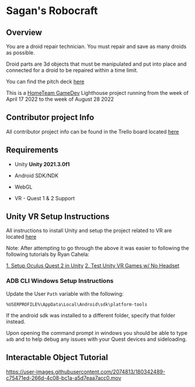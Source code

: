 # Sagan's Robocraft

## Overview

You are a droid repair technician. You must repair and save as many droids as possible.

Droid parts are 3d objects that must be manipulated and put into place and connected for a droid to be repaired within a time limit.

You can find the pitch deck [here](https://docs.google.com/presentation/d/1ZCaA-ro7kMCAXYMbedW2gRCREFg5LVojoRXl9CYmY5A/edit?usp=sharing)

This is a [HomeTeam GameDev](https://hometeamgamedev.com/) Lighthouse project running from the week of April 17 2022 to the week of August 28 2022

## Contributor project Info

All contributor project info can be found in the Trello board located [here](https://trello.com/b/ChHHZpQe/sagans-robocraft)

## Requirements

- Unity **Unity 2021.3.0f1**

- Android SDK/NDK

- WebGL

- VR - Quest 1 & 2 Support

  

## Unity VR Setup Instructions

All instructions to install Unity and setup the project related to VR are located [here](https://developer.oculus.com/documentation/unity/unity-gs-overview/)

Note: After attempting to go through the above it was easier to following the following tutorials by Ryan Cahela:

[1. Setup Oculus Quest 2 in Unity](https://www.youtube.com/watch?v=SMPf_7uPv-Q)
[2. Test Unity VR Games w/ No Headset](https://www.youtube.com/watch?v=qtda9kkHQmU)

### ADB CLI Windows Setup Instructions

Update the User `Path` variable with the following:

```
%USERPROFILE%\AppData\Local\Android\sdk\platform-tools
```

If the android sdk was installed to a different folder, specify that folder instead.

Upon opening the command prompt in windows you should be able to type `adb` and to help debug any issues with your Quest devices and sideloading.

## Interactable Object Tutorial


https://user-images.githubusercontent.com/2074813/180342489-c75471ed-266d-4c08-bc1a-a5d7eaa7acc0.mov


